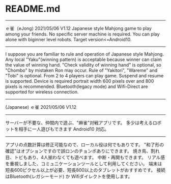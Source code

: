 ﻿# README.md 
*************************************************************************
ｅ雀（eJong)           2021/05/06  V1.12
Japanese style Mahjong game to play among your friends.
No specific server machine is required.
You can play alone with biginner level robots.
Target version<=Android10.
*****
I suppose you are familiar to rule and operation of Japanese style Mahjong.
Any local "Yaku"(winning pattern) is acceptable
 because winner can claim the value of winning hand.
"Check validity of winning hand" is optional, so "Chombo" by mistaken Ron may occur.
Rule of "Yakitori", "Wareme" and "Tobi" is optional.
From 2 to 4 players can play game. Suspend and resume is supported.
Device is required portrait width 600 pixels over and 800 pixels is recommended.
Bluetooth(legacy mode) and Wifi-Direct are supported for wireless connection.

*************************************************************************
(Japanese)
ｅ雀                  2021/05/06  V1.12
*****
サーバーが不要な、仲間内で遊ぶ、"麻雀"対戦アプリです。
多少は考えるロボットを相手に一人遊びもできます
Android10 対応。
*****
アプリの点数計算は修正可能なので、ローカル役は何でもありです。
"和了形の確認"はオプションですので誤ロンのチョンボありにできます。
焼き鳥、割れ目、トビもあり、4人揃わなくても遊べます。
中断・再開もできます。
リアル感を重視しました、コミュニケーションツールとして利用してください。
端末は短長600ピクセル以上が必要、短長800以上のタブレットがおすすめです。
接続はBluetooth(レガシーモード) か Wifiダイレクトを使用します。
